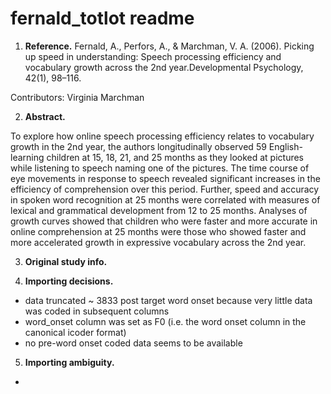 # fernald_totlot readme

1. **Reference.**
Fernald, A., Perfors, A., & Marchman, V. A. (2006). Picking up speed in understanding: Speech processing efficiency and vocabulary growth across the 2nd year.Developmental Psychology, 42(1), 98–116.

Contributors: Virginia Marchman

2. **Abstract.**

To explore how online speech processing efficiency relates to vocabulary growth in the 2nd year, the authors longitudinally observed 59 English-learning children at 15, 18, 21, and 25 months as they looked at pictures while listening to speech naming one of the pictures. The time course of eye movements in response to speech revealed significant increases in the efficiency of comprehension over this period. Further, speed and accuracy in spoken word recognition at 25 months were correlated with measures of lexical and grammatical development from 12 to 25 months. Analyses of growth curves showed that children who were faster and more accurate in online comprehension at 25 months were those who showed faster and more accelerated growth in expressive vocabulary across the 2nd year.

3. **Original study info.**


4. **Importing decisions.**

- data truncated ~ 3833 post target word onset because very little data was coded in subsequent columns
- word_onset column was set as F0 (i.e. the word onset column in the canonical icoder format)
- no pre-word onset coded data seems to be available

5. **Importing ambiguity.**

- 

